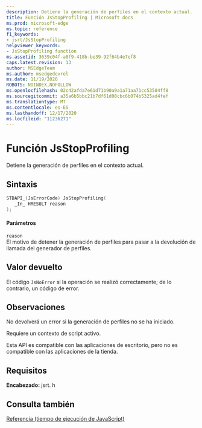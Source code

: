 ```yaml
---
description: Detiene la generación de perfiles en el contexto actual.
title: Función JsStopProfiling | Microsoft docs
ms.prod: microsoft-edge
ms.topic: reference
f1_keywords:
- jsrt/JsStopProfiling
helpviewer_keywords:
- JsStopProfiling function
ms.assetid: 3639c04f-a0f9-418b-be39-92f64b4e7ef8
caps.latest.revision: 13
author: MSEdgeTeam
ms.author: msedgedevrel
ms.date: 11/19/2020
ROBOTS: NOINDEX,NOFOLLOW
ms.openlocfilehash: 02c42afda7e61d71b90a9a1a71aa71cc53584ff8
ms.sourcegitcommit: a35a6b5bbc21b7df61d08cbc6b074b5325ad4fef
ms.translationtype: MT
ms.contentlocale: es-ES
ms.lasthandoff: 12/17/2020
ms.locfileid: "11236271"
---
```

# Función JsStopProfiling

Detiene la generación de perfiles en el contexto actual.  
  
## Sintaxis  
  
```cpp  
STDAPI_(JsErrorCode) JsStopProfiling(  
   _In_ HRESULT reason  
);  
```  
  
#### Parámetros  
 `reason`  
 El motivo de detener la generación de perfiles para pasar a la devolución de llamada del generador de perfiles.  
  
## Valor devuelto  
 El código `JsNoError` si la operación se realizó correctamente; de lo contrario, un código de error.  
  
## Observaciones  
 No devolverá un error si la generación de perfiles no se ha iniciado.  
  
 Requiere un contexto de script activo.  
  
 Esta API es compatible con las aplicaciones de escritorio, pero no es compatible con las aplicaciones de la tienda.  
  
## Requisitos  
 **Encabezado:** jsrt. h  
  
## Consulta también  
 [Referencia (tiempo de ejecución de JavaScript)](../chakra-hosting/reference-javascript-runtime.md)
